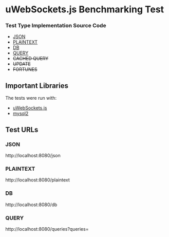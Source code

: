 # uWebSockets.js Benchmarking Test

### Test Type Implementation Source Code

- [JSON](src/server.js)
- [PLAINTEXT](src/server.js)
- [DB](src/server.js)
- [QUERY](src/server.js)
- ~~CACHED QUERY~~
- ~~UPDATE~~
- ~~FORTUNES~~

## Important Libraries

The tests were run with:

- [uWebSockets.js](https://github.com/uNetworking/uWebSockets.js/)
- [mysql2](https://github.com/sidorares/node-mysql2)

## Test URLs

### JSON

http://localhost:8080/json

### PLAINTEXT

http://localhost:8080/plaintext

### DB

http://localhost:8080/db

### QUERY

http://localhost:8080/queries?queries=
